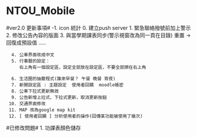 NTOU_Mobile
===========

#ver2.0 更新事項#
     -1. icon 統計
      0. 建立push server 
      1. 緊急聯絡撥號前加上警示
      2. 修改公告內容的版面
      3. 與當學期課表同步(警示視窗改為同一頁在目錄)
         重置 ->  回復成預設值
         .....
         
      4. 公車界面改成中文
      5. 行事曆的設定：
         右上角有一個設定區，設定全部放在設定區，不要全部擠在右上角
         
      6. 生活圈的抽籤程式(誰來早餐？ 午餐 晚餐 宵夜)
      7. 新開設定區 : 主題設定  使用者回饋  moodle帳密
      8. 公車下拉式更新無效
      9. 公告新增上拉式、下拉式更新，取消更新按鈕
     10. 交通界面修改
     11. MAP 改為google map kit
     12. [ 使用者回饋 ] 分析使用者的操作(回傳某功能被使用了幾次)
      
   
#已修改問題#
     1. 功課表顏色儲存
